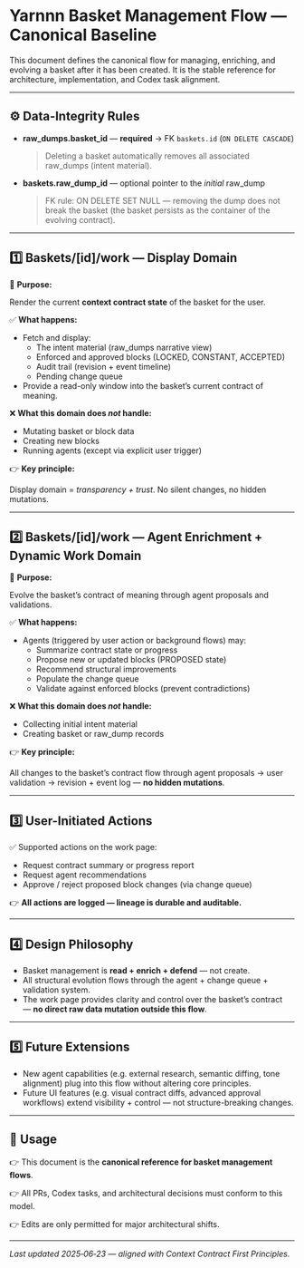 # Yarnnn Basket Management Flow — Canonical Baseline

This document defines the canonical flow for managing, enriching, and evolving a basket after it has been created. It is the stable reference for architecture, implementation, and Codex task alignment.

---

## ⚙️ **Data-Integrity Rules**

- **raw_dumps.basket_id** — **required** → FK `baskets.id` (`ON DELETE CASCADE`)
    
    > Deleting a basket automatically removes all associated raw_dumps (intent material).
    > 
- **baskets.raw_dump_id** — optional pointer to the *initial* raw_dump
    
    > FK rule: ON DELETE SET NULL — removing the dump does not break the basket (the basket persists as the container of the evolving contract).
    > 

---

## 1️⃣ **Baskets/[id]/work — Display Domain**

👑 **Purpose:**

Render the current **context contract state** of the basket for the user.

✅ **What happens:**

- Fetch and display:
    - The intent material (raw_dumps narrative view)
    - Enforced and approved blocks (LOCKED, CONSTANT, ACCEPTED)
    - Audit trail (revision + event timeline)
    - Pending change queue
- Provide a read-only window into the basket’s current contract of meaning.

❌ **What this domain does *not* handle:**

- Mutating basket or block data
- Creating new blocks
- Running agents (except via explicit user trigger)

👉 **Key principle:**

Display domain = *transparency + trust*. No silent changes, no hidden mutations.

---

## 2️⃣ **Baskets/[id]/work — Agent Enrichment + Dynamic Work Domain**

👑 **Purpose:**

Evolve the basket’s contract of meaning through agent proposals and validations.

✅ **What happens:**

- Agents (triggered by user action or background flows) may:
    - Summarize contract state or progress
    - Propose new or updated blocks (PROPOSED state)
    - Recommend structural improvements
    - Populate the change queue
    - Validate against enforced blocks (prevent contradictions)

❌ **What this domain does *not* handle:**

- Collecting initial intent material
- Creating basket or raw_dump records

👉 **Key principle:**

All changes to the basket’s contract flow through agent proposals → user validation → revision + event log — **no hidden mutations**.

---

## 3️⃣ **User-Initiated Actions**

✅ Supported actions on the work page:

- Request contract summary or progress report
- Request agent recommendations
- Approve / reject proposed block changes (via change queue)

👉 **All actions are logged — lineage is durable and auditable.**

---

## 4️⃣ **Design Philosophy**

- Basket management is **read + enrich + defend** — not create.
- All structural evolution flows through the agent + change queue + validation system.
- The work page provides clarity and control over the basket’s contract — **no direct raw data mutation outside this flow**.

---

## 5️⃣ **Future Extensions**

- New agent capabilities (e.g. external research, semantic diffing, tone alignment) plug into this flow without altering core principles.
- Future UI features (e.g. visual contract diffs, advanced approval workflows) extend visibility + control — not structure-breaking changes.

---

## 📌 **Usage**

👉 This document is the **canonical reference for basket management flows**.

👉 All PRs, Codex tasks, and architectural decisions must conform to this model.

👉 Edits are only permitted for major architectural shifts.

---

*Last updated 2025‑06‑23 — aligned with Context Contract First Principles.*
